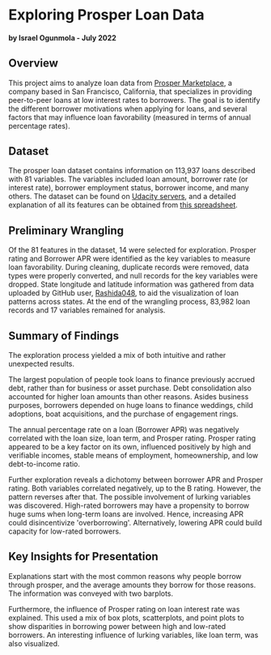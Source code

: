# Exploring Prosper Loan Data
#### by Israel Ogunmola - July 2022

## Overview
This project aims to analyze loan data from [Prosper Marketplace](https://www.prosper.com/), a company based in San Francisco, California, that specializes in providing peer-to-peer loans at low interest rates to borrowers. The goal is to identify the different borrower motivations when applying for loans, and several factors that may influence loan favorability (measured in terms of annual percentage rates).

## Dataset
The prosper loan dataset contains information on 113,937 loans described with 81 variables. The variables included loan amount, borrower rate (or interest rate), borrower employment status, borrower income, and many others. The dataset can be found on [Udacity servers](https://www.google.com/url?q=https://s3.amazonaws.com/udacity-hosted-downloads/ud651/prosperLoanData.csv&sa=D&ust=1554484977406000), and a detailed explanation of all its features can be obtained from [this spreadsheet](https://docs.google.com/spreadsheets/d/1gDyi_L4UvIrLTEC6Wri5nbaMmkGmLQBk-Yx3z0XDEtI/edit#gid=0).

## Preliminary Wrangling
Of the 81 features in the dataset, 14 were selected for exploration. Prosper rating and Borrower APR were identified as the key variables to measure loan favorability. During cleaning, duplicate records were removed, data types were properly converted, and null records for the key variables were dropped. State longitude and latitude information was gathered from data uploaded by GitHub user, [Rashida048](https://raw.githubusercontent.com/rashida048/Exploratory-data-Analysis-in-R/main/statelatlong.csv), to aid the visualization of loan patterns across states. At the end of the wrangling process, 83,982 loan records and 17 variables remained for analysis.

## Summary of Findings
The exploration process yielded a mix of both intuitive and rather unexpected results. 

The largest population of people took loans to finance previously accrued debt, rather than for business or asset purchase. Debt consolidation also accounted for higher loan amounts than other reasons. Asides business purposes, borrowers depended on huge loans to finance weddings, child adoptions, boat acquisitions, and the purchase of engagement rings.

The annual percentage rate on a loan (Borrower APR) was negatively correlated with the loan size, loan term, and Prosper rating. Prosper rating appeared to be a key factor on its own, influenced positively by high and verifiable incomes, stable means of employment, homeownership, and low debt-to-income ratio.

Further exploration reveals a dichotomy between borrower APR and Prosper rating. Both variables correlated negatively, up to the B rating. However, the pattern reverses after that. The possible involvement of lurking variables was discovered. High-rated borrowers may have a propensity to borrow huge sums when long-term loans are involved. Hence, increasing APR could disincentivize 'overborrowing'. Alternatively, lowering APR could build capacity for low-rated borrowers.

## Key Insights for Presentation
Explanations start with the most common reasons why people borrow through prosper, and the average amounts they borrow for those reasons. The information was conveyed with two barplots. 

Furthermore, the influence of Prosper rating on loan interest rate was explained. This used a mix of box plots, scatterplots, and point plots to show disparities in borrowing power between high and low-rated borrowers. An interesting influence of lurking variables, like loan term, was also visualized.